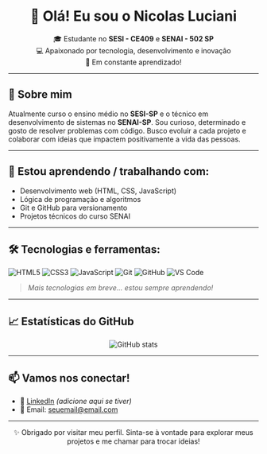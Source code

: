 <h1 align="center">👋 Olá! Eu sou o Nicolas Luciani</h1>

<p align="center">
🎓 Estudante no <strong>SESI - CE409</strong> e <strong>SENAI - 502 SP</strong> <br>
💻 Apaixonado por tecnologia, desenvolvimento e inovação <br>
🚀 Em constante aprendizado!
</p>

---

## 🧠 Sobre mim

Atualmente curso o ensino médio no **SESI-SP** e o técnico em desenvolvimento de sistemas no **SENAI-SP**. Sou curioso, determinado e gosto de resolver problemas com código. Busco evoluir a cada projeto e colaborar com ideias que impactem positivamente a vida das pessoas.

---

## 💼 Estou aprendendo / trabalhando com:
- Desenvolvimento web (HTML, CSS, JavaScript)
- Lógica de programação e algoritmos
- Git e GitHub para versionamento
- Projetos técnicos do curso SENAI

---

## 🛠️ Tecnologias e ferramentas:

![HTML5](https://img.shields.io/badge/-HTML5-E34F26?style=flat&logo=html5&logoColor=white)
![CSS3](https://img.shields.io/badge/-CSS3-1572B6?style=flat&logo=css3)
![JavaScript](https://img.shields.io/badge/-JavaScript-F7DF1E?style=flat&logo=javascript&logoColor=black)
![Git](https://img.shields.io/badge/-Git-F05032?style=flat&logo=git&logoColor=white)
![GitHub](https://img.shields.io/badge/-GitHub-181717?style=flat&logo=github)
![VS Code](https://img.shields.io/badge/-VS%20Code-007ACC?style=flat&logo=visual-studio-code)

> *Mais tecnologias em breve... estou sempre aprendendo!*

---

## 📈 Estatísticas do GitHub

<p align="center">
  <img src="https://github-readme-stats.vercel.app/api?username=nicolasluciani&show_icons=true&theme=radical" alt="GitHub stats" />
</p>

---

## 📫 Vamos nos conectar!

- 💼 [LinkedIn](https://www.linkedin.com/in/seuusuario) *(adicione aqui se tiver)*
- 📧 Email: [seuemail@email.com](mailto:seuemail@email.com)

---

<p align="center">✨ Obrigado por visitar meu perfil. Sinta-se à vontade para explorar meus projetos e me chamar para trocar ideias!</p>
